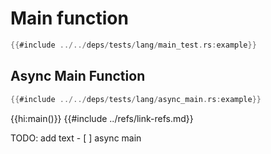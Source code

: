 # Main function

```rust
{{#include ../../deps/tests/lang/main_test.rs:example}}
```

## Async Main Function

```rust
{{#include ../../deps/tests/lang/async_main.rs:example}}
```

{{hi:main()}}
{{#include ../refs/link-refs.md}}
<div class="hidden">
TODO: add text
- [ ] async main
</div>
